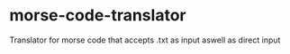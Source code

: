 # morse-code-translator
Translator for morse code that accepts .txt as input aswell as direct input
